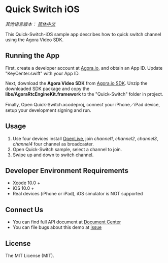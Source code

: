 # Quick Switch iOS

*其他语言版本： [简体中文](README.zh.md)*

This Quick-Switch-iOS sample app describes how to quick switch channel using the Agora Video SDK.

## Running the App

First, create a developer account at [Agora.io](https://dashboard.agora.io/signin/), and obtain an App ID. Update "KeyCenter.swift" with your App ID.

Next, download the **Agora Video SDK** from [Agora.io SDK](https://docs.agora.io/en/Agora%20Platform/downloads). Unzip the downloaded SDK package and copy the **libs/AgoraRtcEngineKit.framework** to the "Quick-Switch" folder in project.

Finally, Open Quick-Switch.xcodeproj, connect your iPhone／iPad device, setup your development signing and run.

## Usage

1. Use four devices install [OpenLive](https://github.com/AgoraIO/Basic-Video-Broadcasting), join *channel1*, *channel2*, *channel3*, *channel4* four channel as broadcaster.
2. Open Quick-Switch sample, select a channel to join.
3. Swipe up and down to switch channel.

## Developer Environment Requirements

* Xcode 10.0 +
* iOS 10.0 +
* Real devices (iPhone or iPad), iOS simulator is NOT supported

## Connect Us

- You can find full API document at [Document Center](https://docs.agora.io/en/)
- You can file bugs about this demo at [issue](https://github.com/AgoraIO/Advanced-Video/issues)

## License

The MIT License (MIT).

